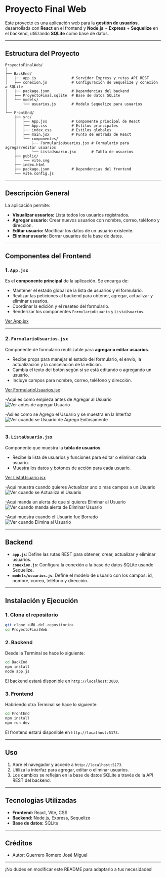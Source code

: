 # Proyecto Final Web

Este proyecto es una aplicación web para la **gestión de usuarios**, desarrollada con **React** en el frontend y **Node.js** + **Express** + **Sequelize** en el backend, utilizando **SQLite** como base de datos.

---

## Estructura del Proyecto

```
ProyectoFinalWeb/
│
├── BackEnd/
│   ├── app.js                # Servidor Express y rutas API REST
│   ├── conexion.js           # Configuración de Sequelize y conexión a SQLite
│   ├── package.json          # Dependencias del backend
│   ├── ProyectoFinal.sqlite  # Base de datos SQLite
│   └── models/
│       └── usuarios.js       # Modelo Sequelize para usuarios
│
└── FrontEnd/
    ├── src/
    │   ├── App.jsx           # Componente principal de React
    │   ├── App.css           # Estilos principales
    │   ├── index.css         # Estilos globales
    │   ├── main.jsx          # Punto de entrada de React
    │   └── componentes/
    │       ├── FormularioUsuarios.jsx # Formulario para agregar/editar usuarios
    │       └── ListaUsuario.jsx       # Tabla de usuarios
    ├── public/
    │   └── vite.svg
    ├── index.html
    ├── package.json          # Dependencias del frontend
    └── vite.config.js
```

---

## Descripción General

La aplicación permite:

- **Visualizar usuarios:** Lista todos los usuarios registrados.
- **Agregar usuario:** Crear nuevos usuarios con nombre, correo, teléfono y dirección.
- **Editar usuario:** Modificar los datos de un usuario existente.
- **Eliminar usuario:** Borrar usuarios de la base de datos.

---

## Componentes del Frontend

### 1. `App.jsx`

Es el **componente principal** de la aplicación. Se encarga de:

- Mantener el estado global de la lista de usuarios y el formulario.
- Realizar las peticiones al backend para obtener, agregar, actualizar y eliminar usuarios.
- Coordinar la edición y el reseteo del formulario.
- Renderizar los componentes `FormularioUsuario` y `ListaUsuarios`.

[Ver App.jsx](FrontEnd/src/App.jsx)

---

### 2. `FormularioUsuarios.jsx`

Componente de formulario reutilizable para **agregar o editar usuarios**.

- Recibe props para manejar el estado del formulario, el envío, la actualización y la cancelación de la edición.
- Cambia el texto del botón según si se está editando o agregando un usuario.
- Incluye campos para nombre, correo, teléfono y dirección.

[Ver FormularioUsuarios.jsx](FrontEnd/src/componentes/FormularioUsuarios.jsx)

-Aqui es como empieza antes de Agregar al Usuario
![Ver antes de agregar Usuario](https://github.com/JoseMiguelGro/ProyectoDesarrolloWeb/blob/main/IMG/Registros1.png)

-Asi es como se Agrego el Usuario y se muestra en la Interfaz
![Ver cuando se Usuario de Agrego Exitosamente](https://github.com/JoseMiguelGro/ProyectoDesarrolloWeb/blob/main/IMG/AgredagoUsuario.png)

---

### 3. `ListaUsuario.jsx`

Componente que muestra la **tabla de usuarios**.

- Recibe la lista de usuarios y funciones para editar o eliminar cada usuario.
- Muestra los datos y botones de acción para cada usuario.

[Ver ListaUsuario.jsx](FrontEnd/src/componentes/ListaUsuario.jsx)

-Aqui muestra cuando quieres Actualizar uno o mas campos a un Usuario 
![Ver cuando se Actualiza el Usuario](https://github.com/JoseMiguelGro/ProyectoDesarrolloWeb/blob/main/IMG/EditarUsuario.png)

-Aqui manda un alerta de que si quieres Eliminar al Usuario
![Ver cuando manda alerta de Eliminar Usuario](https://github.com/JoseMiguelGro/ProyectoDesarrolloWeb/blob/main/IMG/ConfirmarBorrar.png)

-Aqui muestra cuando el Usuario fue Borrado
![Ver cuando Elimina al Usuario](https://github.com/JoseMiguelGro/ProyectoDesarrolloWeb/blob/main/IMG/UsuarioBorrado.png)

---

## Backend

- **`app.js`**: Define las rutas REST para obtener, crear, actualizar y eliminar usuarios.
- **`conexion.js`**: Configura la conexión a la base de datos SQLite usando Sequelize.
- **`models/usuarios.js`**: Define el modelo de usuario con los campos: id, nombre, correo, teléfono y dirección.

---

## Instalación y Ejecución

### 1. Clona el repositorio

```bash
git clone <URL-del-repositorio>
cd ProyectoFinalWeb
```

### 2. Backend
Desde la Terminal se hace lo siguiente:
```bash
cd BackEnd
npm install
node app.js
```
El backend estará disponible en `http://localhost:3000`.

### 3. Frontend
Habriendo otra Terminal se hace lo siguiente:
```bash
cd FrontEnd
npm install
npm run dev
```
El frontend estará disponible en `http://localhost:5173`.

---

## Uso

1. Abre el navegador y accede a `http://localhost:5173`.
2. Utiliza la interfaz para agregar, editar o eliminar usuarios.
3. Los cambios se reflejan en la base de datos SQLite a través de la API REST del backend.

---

## Tecnologías Utilizadas

- **Frontend:** React, Vite, CSS
- **Backend:** Node.js, Express, Sequelize
- **Base de datos:** SQLite

---

## Créditos

- Autor: Guerrero Romero José Miguel

---

¡No dudes en modificar este README para adaptarlo a tus necesidades!
